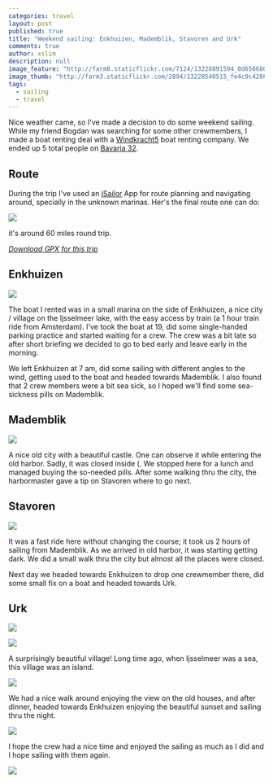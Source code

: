 ```yaml
---
categories: travel
layout: post
published: true
title: "Weekend sailing: Enkhuizen, Mademblik, Stavoren and Urk"
comments: true
author: xslim
description: null
image_feature: "http://farm8.staticflickr.com/7124/13228891594_0d656680dc_h.jpg"
image_thumb: "http://farm3.staticflickr.com/2894/13228540515_fe4c9c4208_s.jpg"
tags: 
  - sailing
  - travel
---
```


Nice weather came, so I've made a decision to do some weekend sailing. While my friend Bogdan was searching for some other crewmembers, I made a boat renting deal with a [Windkracht5](http://www.windkracht5.nl) boat renting company. We ended up 5 total people on [Bavaria 32](http://www.windkracht5.nl/nieuwe-zeilboot-huren-bavaria-32-2.htm). 

## Route

During the trip I've used an [iSailor](http://isailor.us) App for route planning and navigating around, specially in the unknown marinas. Her's the final route one can do:

![](http://farm8.staticflickr.com/7418/13303664565_98960f39f3.jpg)

it's around 60 miles round trip.

_[Download GPX for this trip](https://github.com/xslim/map.mrt.io/raw/master/gpx/Enkhuizen-Mademblik-Stavoren-Urk.gpx)_



## Enkhuizen

![](http://api.tiles.mapbox.com/v3/xslim.hgm2p8g2/5.300731658935547,52.70468296296834,13/600x200.png)

The boat I rented was in a small marina on the side of Enkhuizen, a nice city / village on the Ijsselmeer lake, with the easy access by train (a 1 hour train ride from Amsterdam). I've took the boat at 19, did some single-handed parking practice and started waiting for a crew. The crew was a bit late so after short briefing we decided to go to bed early and leave early in the morning. 

We left Enkhuizen at 7 am, did some sailing with different angles to the wind, getting used to the boat and headed towards Mademblik. I also found that 2 crew members were a bit sea sick, so I hoped we'll find some sea-sickness pills on Mademblik.

## Mademblik

![](http://api.tiles.mapbox.com/v3/xslim.hgm2p8g2/5.112333297729492,52.77187598534763,13/600x200.png)

A nice old city with a beautiful castle. One can observe it while entering the old harbor. Sadly, it was closed inside (. We stopped here for a lunch and managed buying the so-needed pills. After some walking thru the city, the harbormaster gave a tip on Stavoren where to go next.

## Stavoren

![](http://api.tiles.mapbox.com/v3/xslim.hgm2p8g2/5.357508659362793,52.88601670622394,13/600x200.png)

It was a fast ride here without changing the course; it took us 2 hours of sailing from Mademblik. As we arrived in old harbor, it was starting getting dark. We did a small walk thru the city but almost all the places were closed. 

Next day we headed towards Enkhuizen to drop one crewmember there, did some small fix on a boat and headed towards Urk.

## Urk

![](http://api.tiles.mapbox.com/v3/xslim.hgm2p8g2/5.596590042114258,52.65930944832587,13/600x200.png)

![](http://farm3.staticflickr.com/2836/13228876334_d76a6948c5_z.jpg)

A surprisingly beautiful village! Long time ago, when Ijsselmeer was a sea, this village was an island. 

![](http://farm8.staticflickr.com/7128/13228425865_b8c5231ba4_z.jpg)

We had a nice walk around enjoying the view on the old houses, and after dinner, headed towards Enkhuizen enjoying the beautiful sunset and sailing thru the night.

![](http://farm4.staticflickr.com/3743/13228539093_f992afedec_z.jpg)

I hope the crew had a nice time and enjoyed the sailing as much as I did and I hope sailing with them again.

![](http://farm4.staticflickr.com/3788/13228704953_3a7081286d_z.jpg)